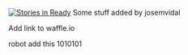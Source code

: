 [![Stories in Ready](https://badge.waffle.io/sccapstone/demo.png?label=ready&title=Ready)](http://waffle.io/sccapstone/demo)
Some stuff added by josemvidal

Add link to waffle.io

robot add this 1010101
